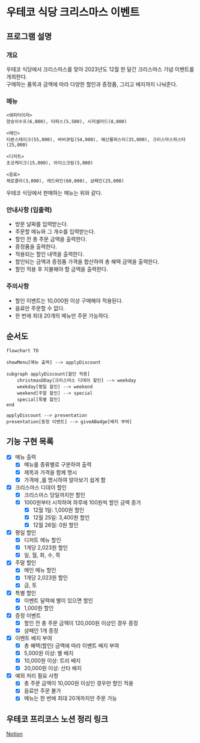 # 우테코 식당 크리스마스 이벤트

## 프로그램 설명

### 개요
우테코 식당에서 크리스마스를 맞아 2023년도 12월 한 달간 크리스마스 기념 이벤트를 개최한다.  
구매하는 품목과 금액에 따라 다양한 할인과 증정품, 그리고 배지까지 나눠준다.

### 메뉴
```
<애피타이저>
양송이수프(6,000), 타파스(5,500), 시저샐러드(8,000)

<메인>
티본스테이크(55,000), 바비큐립(54,000), 해산물파스타(35,000), 크리스마스파스타(25,000)

<디저트>
초코케이크(15,000), 아이스크림(5,000)

<음료>
제로콜라(3,000), 레드와인(60,000), 샴페인(25,000)
```
우테코 식당에서 판매하는 메뉴는 위와 같다.

### 안내사항 (입출력)
- 방문 날짜를 입력받는다.
- 주문할 메뉴와 그 개수를 입력받는다.
- 할인 전 총 주문 금액을 출력한다.
- 증정품을 출력한다.
- 적용되는 할인 내역을 출력한다.
- 할인되는 금액과 증정품 가격을 합산하여 총 혜택 금액을 출력한다.
- 할인 적용 후 지불해야 할 금액을 출력한다.

### 주의사항
- 할인 이벤트는 10,000원 이상 구매해야 적용된다.
- 음료만 주문할 수 없다.
- 한 번에 최대 20개의 메뉴만 주문 가능하다.

## 순서도

```mermaid
flowchart TD
    
showMenu[메뉴 출력] --> applyDiscount

subgraph applyDiscount[할인 적용]
    christmasDDay[크리스마스 디데이 할인] --> weekday
    weekday[평일 할인] --> weekend
    weekend[주말 할인] --> special
    special[특별 할인]
end

applyDiscount --> presentation
presentation[증정 이벤트] --> giveABadge[배지 부여]
```

## 기능 구현 목록

- [x] 메뉴 출력
  - [x] 메뉴를 종류별로 구분하여 출력
  - [x] 제목과 가격을 함께 명시
  - [x] 가격에 ,를 명시하여 알아보기 쉽게 함
- [x] 크리스마스 디데이 할인
  - [x] 크리스마스 당일까지만 할인
  - [x] 1000원부터 시작하여 하루에 100원씩 할인 금액 증가
    - [x] 12월 1일: 1,000원 할인
    - [x] 12월 25일: 3,400원 할인
    - [x] 12월 26일: 0원 할인
- [x] 평일 할인
  - [x] 디저트 메뉴 할인
  - [x] 1개당 2,023원 할인
  - [x] 일, 월, 화, 수, 목
- [x] 주말 할인
  - [x] 메인 메뉴 할인
  - [x] 1개당 2,023원 할인
  - [x] 금, 토
- [x] 특별 할인
  - [x] 이벤트 달력에 별이 있으면 할인
  - [x] 1,000원 할인
- [x] 증정 이벤트
  - [x] 할인 전 총 주문 금액이 120,000원 이상인 경우 증정
  - [x] 샴페인 1개 증정
- [x] 이벤트 배지 부여
  - [x] 총 혜택(할인) 금액에 따라 이벤트 배지 부여
  - [x] 5,000원 이상: 별 배지
  - [x] 10,000원 이상: 트리 배지
  - [x] 20,000원 이상: 산타 배지

- [x] 예외 처리 필요 사항
  - [x] 총 주문 금액이 10,000원 이상인 경우만 할인 적용
  - [x] 음료만 주문 불가
  - [x] 메뉴는 한 번에 최대 20개까지만 주문 가능

## 우테코 프리코스 노션 정리 링크
[Notion](https://educated-icebreaker-525.notion.site/b674823836674cca8d863b8b2b1f78db?pvs=4)
